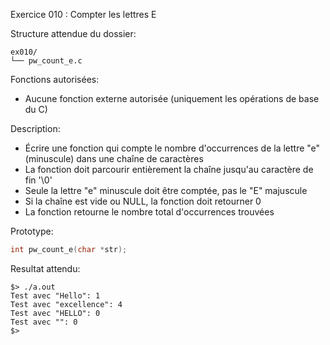 Exercice 010 : Compter les lettres E

Structure attendue du dossier:

```
ex010/
└── pw_count_e.c
```

Fonctions autorisées:

- Aucune fonction externe autorisée (uniquement les opérations de base du C)

Description:

- Écrire une fonction qui compte le nombre d'occurrences de la lettre "e" (minuscule) dans une chaîne de caractères
- La fonction doit parcourir entièrement la chaîne jusqu'au caractère de fin '\0'
- Seule la lettre "e" minuscule doit être comptée, pas le "E" majuscule
- Si la chaîne est vide ou NULL, la fonction doit retourner 0
- La fonction retourne le nombre total d'occurrences trouvées

Prototype:

```c
int pw_count_e(char *str);
```

Resultat attendu:

```
$> ./a.out
Test avec "Hello": 1
Test avec "excellence": 4
Test avec "HELLO": 0
Test avec "": 0
$>
```
